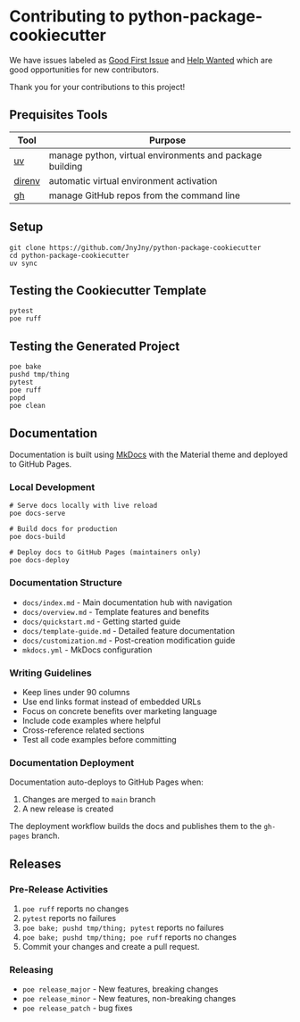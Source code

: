 # Contributing to python-package-cookiecutter

We have issues labeled as [Good First Issue][good-first-issue] and
[Help Wanted][help-wanted] which are good opportunities for new
contributors.

Thank you for your contributions to this project!


## Prequisites Tools

| Tool | Purpose |
|------|---------|
|[uv][uv] | manage python, virtual environments and package building |
|[direnv][direnv] | automatic virtual environment activation |
|[gh][gh] | manage GitHub repos from the command line |


## Setup

```console
git clone https://github.com/JnyJny/python-package-cookiecutter
cd python-package-cookiecutter
uv sync
```

## Testing the Cookiecutter Template

```console
pytest
poe ruff
```

## Testing the Generated Project

```console
poe bake
pushd tmp/thing
pytest
poe ruff
popd
poe clean
```

## Documentation

Documentation is built using [MkDocs](https://www.mkdocs.org/) with the Material theme and deployed to GitHub Pages.

### Local Development

```console
# Serve docs locally with live reload
poe docs-serve

# Build docs for production
poe docs-build

# Deploy docs to GitHub Pages (maintainers only)
poe docs-deploy
```

### Documentation Structure

- `docs/index.md` - Main documentation hub with navigation
- `docs/overview.md` - Template features and benefits
- `docs/quickstart.md` - Getting started guide
- `docs/template-guide.md` - Detailed feature documentation
- `docs/customization.md` - Post-creation modification guide
- `mkdocs.yml` - MkDocs configuration

### Writing Guidelines

- Keep lines under 90 columns
- Use end links format instead of embedded URLs
- Focus on concrete benefits over marketing language
- Include code examples where helpful
- Cross-reference related sections
- Test all code examples before committing

### Documentation Deployment

Documentation auto-deploys to GitHub Pages when:
1. Changes are merged to `main` branch
2. A new release is created

The deployment workflow builds the docs and publishes them to the `gh-pages` branch.

## Releases

### Pre-Release Activities

1. `poe ruff` reports no changes
1. `pytest` reports no failures
1. `poe bake; pushd tmp/thing; pytest` reports no failures
1. `poe bake; pushd tmp/thing; poe ruff` reports no changes
1. Commit your changes and create a pull request.

### Releasing

- `poe release_major` - New features, breaking changes
- `poe release_minor` - New features, non-breaking changes
- `poe release_patch` - bug fixes

<!-- End Links -->

[good-first-issue]: https://github.com/JnyJny/python-project-cookiecutter/issues?q=is%3Aopen+is%3Aissue+label%3A%22good+first+issue%22
[help-wanted]: https://github.com/github.com/JnyJny/python-project-cookiecutter/issues?q=is%3Aopen+is%3Aissue+label%3A%22help+wanted%22

[uv]: https://docs.astral.sh/uv/
[direnv]: https://direnv.net
[gh]: https://github.com/cli/cli
